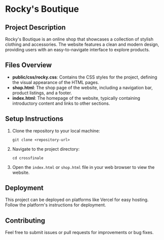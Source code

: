 # Rocky's Boutique

## Project Description
Rocky's Boutique is an online shop that showcases a collection of stylish clothing and accessories. The website features a clean and modern design, providing users with an easy-to-navigate interface to explore products.

## Files Overview
- **public/css/rocky.css**: Contains the CSS styles for the project, defining the visual appearance of the HTML pages.
- **shop.html**: The shop page of the website, including a navigation bar, product listings, and a footer.
- **index.html**: The homepage of the website, typically containing introductory content and links to other sections.

## Setup Instructions
1. Clone the repository to your local machine:
   ```
   git clone <repository-url>
   ```
2. Navigate to the project directory:
   ```
   cd crossfinale
   ```
3. Open the `index.html` or `shop.html` file in your web browser to view the website.

## Deployment
This project can be deployed on platforms like Vercel for easy hosting. Follow the platform's instructions for deployment.

## Contributing
Feel free to submit issues or pull requests for improvements or bug fixes.